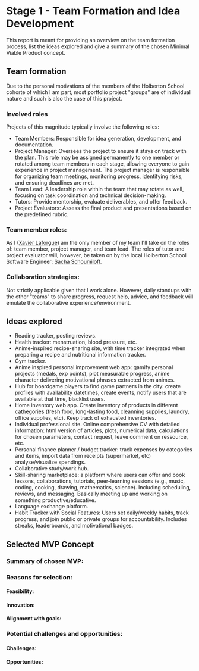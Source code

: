 # Stage 1 - Team Formation and Idea Development
This report is meant for providing an overview on the team formation
process, list the ideas explored and give a summary of the chosen
Minimal Viable Product concept.
## Team formation
Due to the personal motivations of the members of the Holberton School
cohorte of which I am part, most portfolio project "groups" are of
individual nature and such is also the case of this project.
### Involved roles
Projects of this magnitude typically involve the following roles:
- Team Members: Responsible for idea generation, development, and documentation.
- Project Manager: Oversees the project to ensure it stays on track
  with the plan.
  This role may be assigned permanently to one member or rotated among
  team members in each stage, allowing everyone to gain experience in
  project management.
  The project manager is responsible for organizing team meetings, monitoring progress, identifying risks, and ensuring deadlines are met.
- Team Lead: A leadership role within the team that may rotate as well, focusing on task coordination and technical decision-making.
- Tutors: Provide mentorship, evaluate deliverables, and offer feedback.
- Project Evaluators: Assess the final product and presentations based
  on the predefined rubric.
### Team member roles:
As I ([Xavier Laforgue](https://github.com/XavierLaforgue)) am the only member of my team I'll take on the roles of: team
member, project manager, and team lead.
The roles of tutor and project evaluator will, however, be taken on by
the local Holberton School Software Engineer: [Sacha Schoumiloff](https://github.com/SChoumiloff).
### Collaboration strategies:
Not strictly applicable given that I work alone.
However, daily standups with the other "teams" to share progress,
request help, advice, and feedback will emulate the collaborative
experience/environment. 
## Ideas explored
- Reading tracker, posting reviews.
- Health tracker: menstruation, blood pressure, etc.
- Anime-inspired recipe-sharing site, with time tracker integrated when
 preparing a recipe and nutritional information tracker.
- Gym tracker.
- Anime inspired personal improvement web app: gamify personal
  projects (medals, exp points), plot measurable progress, anime character delivering
  motivational phrases extracted from animes.
- Hub for boardgame players to find game partners in the city: create
  profiles with availability datetimes, create events, notify users
  that are available at that time, blacklist users.
- Home inventory web app. Create inventory of products in different
  cathegories (fresh food, long-lasting food, cleanning supplies,
  laundry, office supplies, etc). Keep track of exhausted inventories.
- Individual professional site. Online comprehensive CV with detailed information:
  html version of articles, plots, numerical data, calculations for
  chosen parameters, contact request, leave comment on ressource, etc.
- Personal finance planner / budget tracker: track expenses by
  categories and items, import data from receipts (supermarket, etc)
  analyse/visualize spendings.
- Collaborative study/work hub.
- Skill-sharing marketplace: a platform where users can offer and book
  lessons, collaborations, tutorials, peer-learning sessions (e.g.,
  music, coding, cooking, drawing, mathematics, science). Including
  scheduling, reviews, and messaging. Basically meeting up and working
  on something productive/educative.
- Language exchange platform.
- Habit Tracker with Social Features:
  Users set daily/weekly habits, track progress, and join public or private groups for accountability. Includes streaks, leaderboards, and motivational badges.
## Selected MVP Concept
### Summary of chosen MVP:
### Reasons for selection:
#### Feasibility:
#### Innovation:
#### Alignment with goals:
### Potential challenges and opportunities:
#### Challenges:
#### Opportunities:
